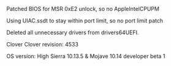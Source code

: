 Patched BIOS for MSR 0xE2 unlock, so no AppleIntelCPUPM

Using UIAC.ssdt to stay within port limit, so no port limit patch

Deleted all unnecessary drivers from drivers64UEFI.

Clover Clover revision: 4533

OS version: High Sierra 10.13.5 & Mojave 10.14 developer beta 1
